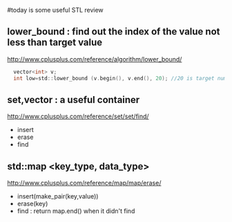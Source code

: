  #today is some useful STL review
 ## lower_bound  : find out the index of the value not less than target value<br>
 http://www.cplusplus.com/reference/algorithm/lower_bound/
 ``` C
   vector<int> v;
   int low=std::lower_bound (v.begin(), v.end(), 20); //20 is target number
 ``` 
  ## set,vector  : a useful container<br>
  http://www.cplusplus.com/reference/set/set/find/
  - insert
  - erase
  - find 
  ## std::map <key_type, data_type>
  http://www.cplusplus.com/reference/map/map/erase/
  - insert(make_pair(key,value))
  - erase(key)
  - find : return map.end() when it didn't find

